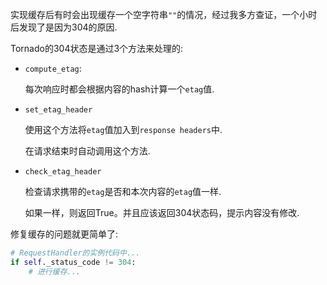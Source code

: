 实现缓存后有时会出现缓存一个空字符串`""`的情况，经过我多方查证，一个小时后发现了是因为304的原因.


Tornado的304状态是通过3个方法来处理的:

- `compute_etag`:

    每次响应时都会根据内容的hash计算一个`etag`值.
    
- `set_etag_header`

    使用这个方法将`etag`值加入到`response headers`中.
    
    在请求结束时自动调用这个方法.
    
- `check_etag_header`

    检查请求携带的`etag`是否和本次内容的`etag`值一样.
    
    如果一样，则返回True。并且应该返回304状态码，提示内容没有修改.
    

修复缓存的问题就更简单了:

```python
# RequestHandler的实例代码中...
if self._status_code != 304:
    # 进行缓存...
```